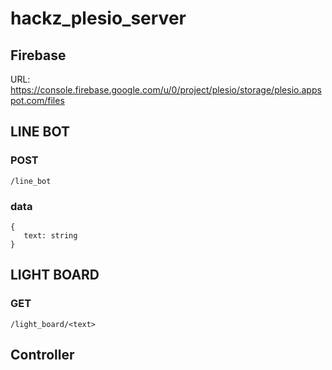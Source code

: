 # hackz_plesio_server

## Firebase
URL: https://console.firebase.google.com/u/0/project/plesio/storage/plesio.appspot.com/files

## LINE BOT
### POST
`/line_bot`  
### data
```
{
   text: string 
}
```

## LIGHT BOARD
### GET
`/light_board/<text>`

## Controller
